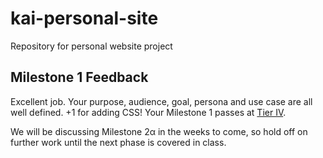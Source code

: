 # kai-personal-site
Repository for personal website project

## Milestone 1 Feedback 
Excellent job. Your purpose, audience, goal, persona and use case are all well defined. +1 for adding CSS! Your Milestone 1 passes at [Tier IV](https://bootcamp-coders.cnm.edu/projects/personal/rubric/).

We will be discussing Milestone 2&alpha; in the weeks to come, so hold off on further work until the next phase is covered in class.
